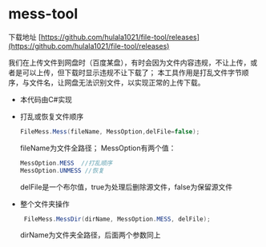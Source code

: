 # mess-tool
下载地址 [https://github.com/hulala1021/file-tool/releases](https://github.com/hulala1021/file-tool/releases)

我们在上传文件到网盘时（百度某盘），有时会因为文件内容违规，不让上传，或者是可以上传，但下载时显示违规不让下载了；
本工具作用是打乱文件字节顺序，与文件名，让网盘无法识别文件，以实现正常的上传下载。
- 本代码由C#实现
- 打乱或恢复文件顺序
    ```C#
    FileMess.Mess(fileName, MessOption,delFile=false);
    ```
    fileName为文件全路径；
    MessOption有两个值：
    ```C#
    MessOption.MESS  //打乱顺序
    MessOption.UNMESS //恢复
    ```
    delFile是一个布尔值，true为处理后删除源文件，false为保留源文件

- 整个文件夹操作
    ```C#
     FileMess.MessDir(dirName, MessOption.MESS, delFile);
    ```
    dirName为文件夹全路径，后面两个参数同上






